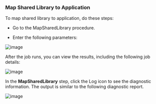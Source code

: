 ### Map Shared Library to Application

To map shared library to application, do these steps:

* Go to the MapSharedLibrary procedure. 

*  Enter the following parameters: 

![image](images/MapSharedLibrary/EC-WebSphereMapSharedLibrary2.png)

                
After the job runs, you can view the results, including the following job details:

![image](images/MapSharedLibrary/EC-WebSphereMapSharedLibrary3.png)

In the **MapSharedLibrary** step, click the Log icon
to see the diagnostic information. The output is similar to
the following diagnostic
report.

![image](images/MapSharedLibrary/EC-WebSphereMapSharedLibrary4.png)
